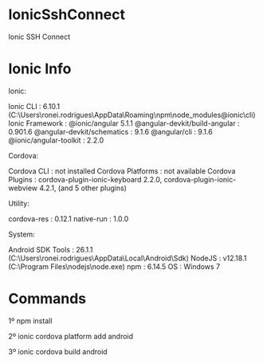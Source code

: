 # IonicSshConnect
Ionic SSH Connect
# Ionic Info

Ionic:

   Ionic CLI                     : 6.10.1 (C:\Users\ronei.rodrigues\AppData\Roaming\npm\node_modules\@ionic\cli)
   Ionic Framework               : @ionic/angular 5.1.1
   @angular-devkit/build-angular : 0.901.6
   @angular-devkit/schematics    : 9.1.6
   @angular/cli                  : 9.1.6
   @ionic/angular-toolkit        : 2.2.0

Cordova:

   Cordova CLI       : not installed
   Cordova Platforms : not available
   Cordova Plugins   : cordova-plugin-ionic-keyboard 2.2.0, cordova-plugin-ionic-webview 4.2.1, (and 5 other plugins)

Utility:

   cordova-res : 0.12.1
   native-run  : 1.0.0

System:

   Android SDK Tools : 26.1.1 (C:\Users\ronei.rodrigues\AppData\Local\Android\Sdk)
   NodeJS            : v12.18.1 (C:\Program Files\nodejs\node.exe)
   npm               : 6.14.5
   OS                : Windows 7
   
# Commands
1º npm install

2º ionic cordova platform add android

3º ionic cordova build android
   
